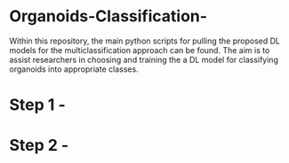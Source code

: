 # Organoids-Classification-

Within this repository, the main python scripts for pulling the proposed DL models for the multiclassification approach can be found. The aim is to assist researchers in choosing and training the a DL model for classifying organoids into appropriate classes.

# Step 1 - 

# Step 2 -  

